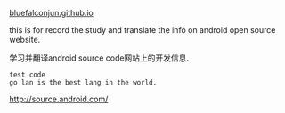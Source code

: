 [bluefalconjun.github.io](http://bluefalconjun.github.io)

this is for record the study and translate the info on android open source website.

学习并翻译android source code网站上的开发信息.
```
test code
go lan is the best lang in the world.
```
http://source.android.com/




